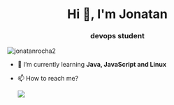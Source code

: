 <h1 align="center">Hi 👋, I'm Jonatan</h1>
<h3 align="center"> devops student</h3>

<p align="left"> <img src="https://komarev.com/ghpvc/?username=jonatanrocha2&label=Profile%20views&color=0e75b6&style=flat" alt="jonatanrocha2" /> </p>

- 🌱 I’m currently learning **Java, JavaScript and Linux**

- 📫 How to reach me? 

  <a href="https://www.linkedin.com/in/jonatanrocha25/" alt="Linkedin">
    <img src="https://img.shields.io/badge/-Linkedin-6610F2?style=for-the-badge&logo=Linkedin&logoColor=FFFFFF&link=https://www.linkedin.com/in/jonatanrocha25/"/>
  </a>
